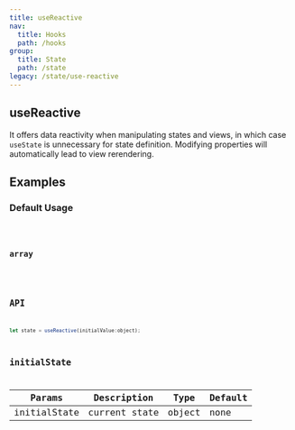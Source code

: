 ```yaml
---
title: useReactive
nav:
  title: Hooks
  path: /hooks
group:
  title: State
  path: /state
legacy: /state/use-reactive
---
```


## useReactive

It offers data reactivity when manipulating states and views, in which case `useState`  is unnecessary for state definition. Modifying properties will automatically lead to view rerendering.

## Examples

### Default Usage

<code src="./demo/demo1.tsx" />

### array

<code src="./demo/demo2.tsx" />


## API

```js
let state = useReactive(initialValue:object);
```

## initialState

| Params         | Description           | Type   | Default |
| ------------ | -------------- | ------ | ------ |
| initialState | current state | object | none     |

